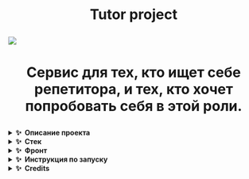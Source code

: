 <h1 align="center">
  <p>Tutor project</p>
  </h1>
  
<img src="https://img.freepik.com/free-vector/webinar-concept-illustration_114360-4764.jpg?t=st=1654793626~exp=1654794226~hmac=bcb2b37fed25dc611a22c1f176283a088ef93db86b00ca5068f629053331674e&w=1060">

<h1 align="center">
  <p>Cервис для тех, кто ищет себе репетитора, и тех, кто хочет попробовать себя в этой роли. </p>
  </h1>

<details>
  <summary><b>✨&nbsp;&nbsp;Описание&nbsp;проекта</b></summary>
  
  <h2 align = "center"> Tutors project предоставляет репетиторам и клиентам удобную площадку для того, чтобы согласовать все детали занятий, включая цену и расписание, переписываться во внутреннем чате, смотреть расписание будущих занятий прямо в сервисе и оставлять отзыв о пройденном занятии </h2>
  
  <h3> Чем сервис удобен репетиторам? </h3>
- Возможность создать аккаунт с полным описанием для репетитора <br><br>
- Сервис позволяет создать удобное расписание и заполнить его прямо на сайте, чтобы не забывать график своих занятий <br><br>
- Если клиентам понравится с вами заниматься, они смогут оставить положительные отзывы и продвинуть вас в топ рейтинга репетиторов! <br><br>

<h3> Чем сервис удобен клиентам? </h3>
- Вы можете воспользоваться удобным поисковиком и найти репетиторов по заданным вами критериям <br> <br>
- Сервис дает возможность создать персональный чат с репетитором, а не связываться по сторонним площадкам и мессенджерам <br> <br>
- Вместо обсуждения удобных дат, воспользуйтесь готовым расписанием и запишитесь на занятие прямо на сайте <br> <br>
- Вы сможете оставить отзыв о своём занятии и упомянуть, понравилось вам, или нет <br> <br>
  
  </details>

<details>
  <summary><b>✨&nbsp;&nbsp;Стек</b></summary>

  <h3>Backend</h3>

  <h3>Frontend</h3>
  
</details>

<details>
  <summary><b>✨&nbsp;&nbsp;Фронт</b></summary>
  
  
![FireShot Capture 403 - Index - tutor-project-account herokuapp com](https://user-images.githubusercontent.com/79146846/175832997-c3c0b693-7061-440a-a4e9-4525b6e7705f.png)
  
 ![image](https://user-images.githubusercontent.com/79146846/175833051-2751622b-1022-4672-bacc-9131a06a85fb.png)
![image](https://user-images.githubusercontent.com/79146846/175833065-e6b8937f-1f74-440a-b11a-23225096ca6d.png)
  ![image](https://user-images.githubusercontent.com/79146846/175833074-aae0f1f7-8011-4824-ae6e-48c3987137b1.png)
![image](https://user-images.githubusercontent.com/79146846/175833085-cf0c3e7c-b36e-4c42-8dc9-0b2cbdb1c750.png)
![image](https://user-images.githubusercontent.com/79146846/175833149-96fb47c9-7a3c-4cdf-82a4-c2cbfcbe7c6c.png)

  ### Посмотреть реализацию проекта можно по [ссылке](https://tutor-project-account.herokuapp.com/)
  
### Автор нашего дизайна: <a href="https://t.me/caseyleen">
   <img top="0" src="https://img.shields.io/badge/telegram-%2320232a.svg?style=for-the-badge&logo=Telegram&logoColor=white" alt="Telegram" target="_blank" margin-left="10px">
</a>
  
</details>



<details>
  <summary><b>✨&nbsp;&nbsp;Инструкция&nbsp;по&nbsp;запуску</b></summary>
  
</details>

<details>
  <summary><b>✨&nbsp;&nbsp;Credits</b></summary>
  
# Our team

| [<img src="https://avatars.githubusercontent.com/u/62665587?v=4" width="100px;"/><br /><sub><b>Руковишников Михаил <br> (Team Lead #1)</b></sub>](https://github.com/kawwik)<br />        | [<img src="https://avatars.githubusercontent.com/u/79156521?v=4" width="100px;"/><br /><sub><b>Комова Анна <br>(Team Lead #2)</b></sub>](https://github.com/Anny-waay)<br /> | [<img src="https://avatars.githubusercontent.com/u/54327287?v=4" width="100px;"/><br /><sub><b>Корчагин Артём <br>(Team Lead #3)</b></sub>](https://github.com/korartemik)<br />          | [<img src="https://avatars.githubusercontent.com/u/79146846?v=4" width="100px;"/><br /><sub><b>Корехов Илья <br>(Team #1)</b></sub>](https://github.com/kroexov)<br /> | [<img src="https://avatars.githubusercontent.com/u/71402649?v=4" width="100px;"/><br /><sub><b>Энкеев Баир <br>(Team #1)</b></sub>](https://github.com/deworldgreen123)<br />    | [<img src="https://avatars.githubusercontent.com/u/79722210?v=4" width="100px;"/><br /><sub><b>Тетерина Мария <br>(Team #2)</b></sub>](https://diegocoy.com)<br />                               | [<img src="https://avatars.githubusercontent.com/u/79813229?v=4" width="100px;"/><br /><sub><b>Голякова Татьяна <br>(Team #2)</b></sub>](https://github.com/tatia2501)<br />  |
| :-----------------------------------------------------------------------------------------------------------------------------------------------------------------: | :-----------------------------------------------------------------------------------------------------------------------------------------------------------------------: | :-------------------------------------------------------------------------------------------------------------------------------------------------------------------: | :-------------------------------------------------------------------------------------------------------------------------------------------------------------: | :------------------------------------------------------------------------------------------------------------------------------------------------------------: | :---------------------------------------------------------------------------------------------------------------------------------------------------------------------------: | :-----------------------------------------------------------------------------------------------------------------------------------------------------------: |
| [<img src="https://avatars.githubusercontent.com/u/37060880?v=4" width="100px;"/><br /><sub><b>Сергеев Егор <br>(Team #3)</b></sub>](https://github.com/GTEgorss)<br /> | [<img src="https://avatars.githubusercontent.com/u/72014699?v=4" width="100px;"/><br /><sub><b>Мамедов Мансур <br>(Team #3)</b></sub>](https://github.com/Mansur51-hub)<br />                    |
  </details>
